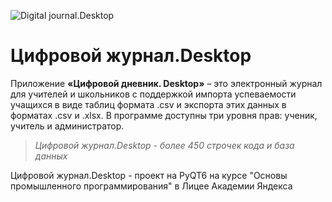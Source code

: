 
<p><img align="center" src="https://readme-typing-svg.herokuapp.com?font=Fira+Code&pause=1300&color=9561CE&width=435&lines=%F0%9F%91%8B+Hi%2C+it's+Digital+journal+Desktop+%F0%9F%8F%86" alt="Digital journal.Desktop" /></p>

# Цифровой журнал.Desktop

Приложение **«Цифровой дневник. Desktop»** – это электронный журнал для учителей и школьников с поддержкой импорта успеваемости учащихся в виде таблиц формата .csv и экспорта этих данных в форматах .csv и .xlsx. В программе доступны три уровня прав: ученик, учитель и администратор.
<br>

>_Цифровой журнал.Desktop - более 450 строчек кода и база данных_

Цифровой журнал.Desktop - проект на PyQT6 на курсе "Основы промышленного программирования" в Лицее Академии Яндекса
